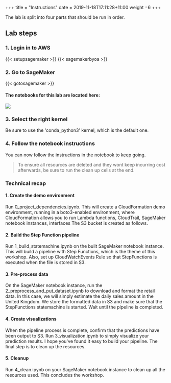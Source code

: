 +++
title = "Instructions"
date = 2019-11-18T17:11:28+11:00
weight =6
+++

The lab is split into four parts that should be run in order.


## Lab steps

### 1. Login in to AWS
{{< setupsagemaker >}}
{{< sagemakerbyoa >}}


### 2. Go to SageMaker

{{< gotosagemaker >}}

#### The notebooks for this lab are located here:
![](/images/module-forecasting/lab3_notebooks.png)


### 3. Select the right kernel
Be sure to use the 'conda_python3' kernel, which is the default one.


### 4. Follow the notebook instructions
You can now follow the instructions in the notebook to keep going.
> To ensure all resources are deleted and they wont keep incurring cost afterwards, be sure to run the clean up cells at the end.


### Technical recap

#### 1. Create the demo environment
Run 0_project_dependencies.ipynb. This will create a CloudFormation demo environment, running in a boto3-enabled environment, where CloudFormation allows you to run Lambda functions, CloudTrail, SageMaker notebook instances, interfaces The S3 bucket is created as follows.


#### 2. Build the Step Function pipeline 
Run 1_build_statemachine.ipynb on the built SageMaker notebook instance.
This will build a pipeline with Step Functions, which is the theme of this workshop. 
Also, set up CloudWatchEvents Rule so that StepFunctions is executed when the file is stored in S3.


#### 3. Pre-process data
On the SageMaker notebook instance, run the 2_preprocess_and_put_dataset.ipynb to download and format the retail data. 
In this case, we will simply estimate the daily sales amount in the United Kingdom. 
We store the formatted data in S3 and make sure that the StepFunctions statemachine is started. 
Wait until the pipeline is completed.


#### 4. Create visualizations
When the pipeline process is complete, confirm that the predictions have been output to S3. 
Run 3_visualization.ipynb to simply visualize your prediction results. 
I hope you've found it easy to build your pipeline. The final step is to clean up the resources.


#### 5. Cleanup
Run 4_clean.ipynb on your SageMaker notebook instance to clean up all the resources used. This concludes the workshop.